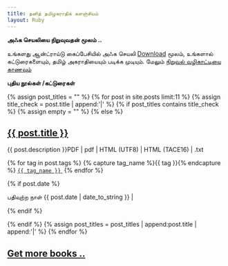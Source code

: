 ```yaml
---
title: தனித் தமிழகராதிக் களஞ்சியம்
layout: Ruby
--- 
```

**அஃக செயலியை நிறுவுவதன் மூலம் ..**

<p>உங்களது ஆன்ட்ராய்டு கைப்பேசியில் அஃக செயலி <a href="https://github.com/ThaniThamizhAkarathiKalanjiyam/win_ttak/raw/ttak_apk/ttak_287.apk">Download</a> மூலம், உங்களால் கட்டுரைகளையும், தமிழ் அகராதியையும் படிக்க முடியும். மேலும் <a href="android/">நிறுவல் வழிகாட்டியை காணவும்</a></p>

**புதிய நூல்கள் /கட்டுரைகள்**

{% assign post_titles = "" %}
{% for post in site.posts limit:11 %}
{% assign title_check = post.title | append:'|' %}
	{% if post_titles contains title_check %}
		{% assign empty = "" %}
	{% else %}
<div class="post">
<h2><a href="{{ site.url}}/{{ post.url }}">{{ post.title }}</a></h2>
<p>{{ post.description }}PDF | pdf | HTML (UTF8) | HTML (TACE16) | .txt</p>
<!--p class="post-link"><a href="{{ site.url}}/{{ post.url }}">இயங்கலையில் படிக்க . . .</a></p-->

{% for tag in post.tags %}
{% capture tag_name %}{{ tag }}{% endcapture %}
<a href="/tag/{{ tag_name }}"><code class="highligher-rouge"><nobr>{{ tag_name }}</nobr></code>&nbsp;</a>
{% endfor %}


{% if post.date %}
<p class="post-info">பதிவுற்ற நாள் {{ post.date | date_to_string }} | 
</p>
{% endif %}

{% endif %}
{% assign post_titles = post_titles | append:post.title | append:'|' %}
{% endfor %}

<h2><a class="post-link" href="more_books" class="button button2">Get more books ..
</a></h2>
